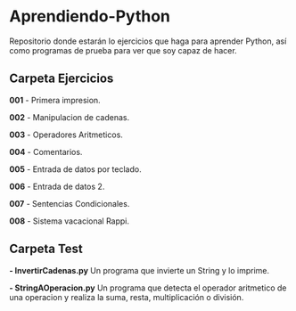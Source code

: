 # Aprendiendo-Python
Repositorio donde estarán lo ejercicios que haga para aprender Python, así como programas de prueba para ver que soy capaz de hacer.

## Carpeta Ejercicios

**001** - Primera impresion.

**002** - Manipulacion de cadenas.

**003** - Operadores Aritmeticos.

**004** - Comentarios.

**005** - Entrada de datos por teclado.

**006** - Entrada de datos 2.

**007** - Sentencias Condicionales.

**008** - Sistema vacacional Rappi.

## Carpeta Test

**- InvertirCadenas.py**
Un programa que invierte un String y lo imprime.

**- StringAOperacion.py**
Un programa que detecta el operador aritmetico de una operacion y realiza la suma, resta, multiplicación o división.